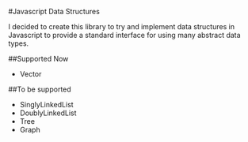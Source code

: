 #Javascript Data Structures

I decided to create this library to try and implement data structures in Javascript to provide a standard interface for using many abstract data types.


##Supported Now
* Vector


##To be supported
* SinglyLinkedList
* DoublyLinkedList
* Tree
* Graph
